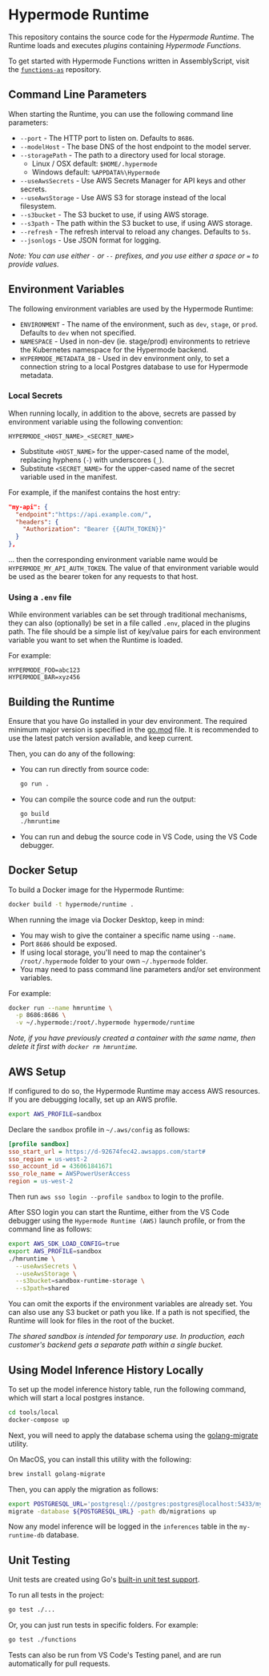 # Hypermode Runtime

This repository contains the source code for the _Hypermode Runtime_.
The Runtime loads and executes _plugins_ containing _Hypermode Functions_.

To get started with Hypermode Functions written in AssemblyScript, visit the
[`functions-as`](https://github.com/hypermodeAI/functions-as) repository.

## Command Line Parameters

When starting the Runtime, you can use the following command line parameters:

- `--port` - The HTTP port to listen on.  Defaults to `8686`.
- `--modelHost` - The base DNS of the host endpoint to the model server.
- `--storagePath` - The path to a directory used for local storage.
  - Linux / OSX default: `$HOME/.hypermode`
  - Windows default: `%APPDATA%\Hypermode`
- `--useAwsSecrets` - Use AWS Secrets Manager for API keys and other secrets.
- `--useAwsStorage` - Use AWS S3 for storage instead of the local filesystem.
- `--s3bucket` - The S3 bucket to use, if using AWS storage.
- `--s3path` - The path within the S3 bucket to use, if using AWS storage.
- `--refresh` - The refresh interval to reload any changes.  Defaults to `5s`.
- `--jsonlogs` - Use JSON format for logging.

_Note: You can use either `-` or `--` prefixes, and you use either a space or `=` to provide values._

## Environment Variables

The following environment variables are used by the Hypermode Runtime:

- `ENVIRONMENT` - The name of the environment, such as `dev`, `stage`, or `prod`.  Defaults to `dev` when not specified.
- `NAMESPACE` - Used in non-dev (ie. stage/prod) environments to retrieve the Kubernetes namespace for the Hypermode backend.
- `HYPERMODE_METADATA_DB` - Used in dev environment only, to set a connection string to a local Postgres database to use for Hypermode metadata.

### Local Secrets

When running locally, in addition to the above, secrets are passed by environment variable using the following convention: 

```
HYPERMODE_<HOST_NAME>_<SECRET_NAME>
```
  - Substitute `<HOST_NAME>` for the upper-cased name of the model, replacing hyphens (`-`) with underscores (`_`).
  - Substitute `<SECRET_NAME>` for the upper-cased name of the secret variable used in the manifest.

For example, if the manifest contains the host entry:

```json
"my-api": {
  "endpoint":"https://api.example.com/",
  "headers": {
    "Authorization": "Bearer {{AUTH_TOKEN}}"
  }
},
```

... then the corresponding environment variable name would be `HYPERMODE_MY_API_AUTH_TOKEN`.
The value of that environment variable would be used as the bearer token for any requests to that host.

### Using a `.env` file

While environment variables can be set through traditional mechanisms, they can also (optionally)
be set in a file called `.env`, placed in the plugins path.  The file should be a simple list of
key/value pairs for each environment variable you want to set when the Runtime is loaded.

For example:
```
HYPERMODE_FOO=abc123
HYPERMODE_BAR=xyz456
```

## Building the Runtime

Ensure that you have Go installed in your dev environment.
The required minimum major version is specified in the [go.mod](./go.mod) file.
It is recommended to use the latest patch version available, and keep current.

Then, you can do any of the following:

- You can run directly from source code:
  ```sh
  go run .
  ```

- You can compile the source code and run the output:
  ```sh
  go build
  ./hmruntime
  ```

- You can run and debug the source code in VS Code, using the VS Code debugger.
 
## Docker Setup

To build a Docker image for the Hypermode Runtime:

```sh
docker build -t hypermode/runtime .
```

When running the image via Docker Desktop, keep in mind:
- You may wish to give the container a specific name using `--name`.
- Port `8686` should be exposed.
- If using local storage, you'll need to map the container's `/root/.hypermode` folder to your own `~/.hypermode` folder.
- You may need to pass command line parameters and/or set environment variables.

For example:

```sh
docker run --name hmruntime \
  -p 8686:8686 \
  -v ~/.hypermode:/root/.hypermode hypermode/runtime
```

_Note, if you have previously created a container with the same name, then delete it first with `docker rm hmruntime`._

## AWS Setup
If configured to do so, the Hypermode Runtime may access AWS resources.
If you are debugging locally, set up an AWS profile.

```sh
export AWS_PROFILE=sandbox
```

Declare the `sandbox` profile in `~/.aws/config` as follows:

```ini
[profile sandbox]
sso_start_url = https://d-92674fec42.awsapps.com/start#
sso_region = us-west-2
sso_account_id = 436061841671
sso_role_name = AWSPowerUserAccess
region = us-west-2
```

Then run `aws sso login --profile sandbox` to login to the profile.

After SSO login you can start the Runtime, either from the VS Code debugger
using the `Hypermode Runtime (AWS)` launch profile, or from the command line as follows:

```sh
export AWS_SDK_LOAD_CONFIG=true
export AWS_PROFILE=sandbox
./hmruntime \
  --useAwsSecrets \
  --useAwsStorage \
  --s3bucket=sandbox-runtime-storage \
  --s3path=shared
```

You can omit the exports if the environment variables are already set.
You can also use any S3 bucket or path you like.  If a path is not specified, the Runtime will look for files in the root of the bucket.

_The shared sandbox is intended for temporary use.  In production, each customer's backend gets a separate path within a single bucket._

## Using Model Inference History Locally

To set up the model inference history table, run the following command, which will start a local postgres instance. 

```sh
cd tools/local
docker-compose up
```

Next, you will need to apply the database schema using the [golang-migrate](https://github.com/golang-migrate/migrate) utility.

On MacOS, you can install this utility with the following:

```sh
brew install golang-migrate
```

Then, you can apply the migration as follows:

```sh
export POSTGRESQL_URL='postgresql://postgres:postgres@localhost:5433/my-runtime-db?sslmode=disable'
migrate -database ${POSTGRESQL_URL} -path db/migrations up
```

Now any model inference will be logged in the `inferences` table in the `my-runtime-db` database.

## Unit Testing

Unit tests are created using Go's [built-in unit test support](https://go.dev/doc/tutorial/add-a-test).

To run all tests in the project:

```sh
go test ./...
```

Or, you can just run tests in specific folders.  For example:

```sh
go test ./functions
```

Tests can also be run from VS Code's Testing panel, and are run automatically for pull requests.
